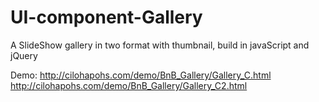 UI-component-Gallery
====================

A SlideShow gallery in two format with thumbnail, build in javaScript and jQuery

Demo: 
http://cilohapohs.com/demo/BnB_Gallery/Gallery_C.html
http://cilohapohs.com/demo/BnB_Gallery/Gallery_C2.html
